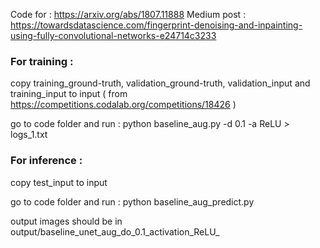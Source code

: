 Code for : https://arxiv.org/abs/1807.11888
Medium post : https://towardsdatascience.com/fingerprint-denoising-and-inpainting-using-fully-convolutional-networks-e24714c3233

### For training :
copy training_ground-truth, validation_ground-truth, validation_input and training_input to input ( from https://competitions.codalab.org/competitions/18426 )

go to code folder and run : python baseline_aug.py -d 0.1 -a ReLU > logs_1.txt

### For inference :
copy test_input to input

go to code folder and run : python baseline_aug_predict.py

output images should be in output/baseline_unet_aug_do_0.1_activation_ReLU_
